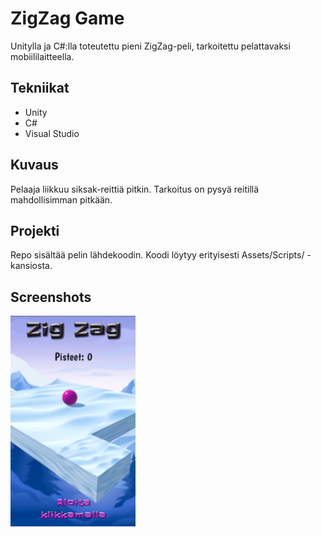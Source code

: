 # ZigZag Game

Unitylla ja C#:lla toteutettu pieni ZigZag-peli, tarkoitettu pelattavaksi mobiililaitteella.

## Tekniikat
- Unity
- C#
- Visual Studio

## Kuvaus
Pelaaja liikkuu siksak-reittiä pitkin. Tarkoitus on pysyä reitillä mahdollisimman pitkään.

## Projekti
Repo sisältää pelin lähdekoodin. Koodi löytyy erityisesti Assets/Scripts/ -kansiosta.  

## Screenshots
<img src="screenshots/zigzag.png" width="200" />

